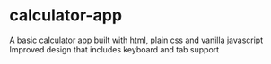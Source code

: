 # calculator-app
A basic calculator app built with html, plain css and vanilla javascript
Improved design that includes keyboard and tab support

